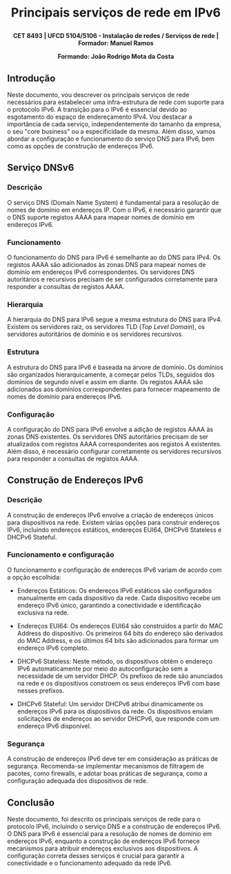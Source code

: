 # <p align=center> Principais serviços de rede em IPv6
**<p align=center> CET 8493 | UFCD 5104/5106 - Instalação de redes / Serviços de rede | Formador: Manuel Ramos**
**<p align=center> Formando: João Rodrigo Mota da Costa**

## Introdução
Neste documento, vou descrever os principais serviços de rede necessários para estabelecer uma infra-estrutura de rede com suporte para o protocolo IPv6. A transição para o IPv6 é essencial devido ao esgotamento do espaço de endereçamento IPv4. Vou destacar a importância de cada serviço, independentemente do tamanho da empresa, o seu "core business" ou a especificidade da mesma. Além disso, vamos abordar a configuração e funcionamento do serviço DNS para IPv6, bem como as opções de construção de endereços IPv6.

## Serviço DNSv6
### Descrição
O serviço DNS (Domain Name System) é fundamental para a resolução de nomes de domínio em endereços IP. Com o IPv6, é necessário garantir que o DNS suporte registos AAAA para mapear nomes de domínio em endereços IPv6.

### Funcionamento
O funcionamento do DNS para IPv6 é semelhante ao do DNS para IPv4. Os registos AAAA são adicionados às zonas DNS para mapear nomes de domínio em endereços IPv6 correspondentes. Os servidores DNS autoritários e recursivos precisam de ser configurados corretamente para responder a consultas de registos AAAA.

### Hierarquia
A hierarquia do DNS para IPv6 segue a mesma estrutura do DNS para IPv4. Existem os servidores raiz, os servidores TLD (*Top Level Domain*), os servidores autoritários de domínio e os servidores recursivos.

### Estrutura
A estrutura do DNS para IPv6 é baseada na árvore de domínio. Os domínios são organizados hierarquicamente, a começar pelos TLDs, seguidos dos domínios de segundo nível e assim em diante. Os registos AAAA são adicionados aos domínios correspondentes para fornecer mapeamento de nomes de domínio para endereços IPv6.

### Configuração
A configuração do DNS para IPv6 envolve a adição de registos AAAA às zonas DNS existentes. Os servidores DNS autoritários precisam de ser atualizados com registos AAAA correspondentes aos registos A existentes. Além disso, é necessário configurar corretamente os servidores recursivos para responder a consultas de registos AAAA.

## Construção de Endereços IPv6
### Descrição
A construção de endereços IPv6 envolve a criação de endereços únicos para dispositivos na rede. Existem várias opções para construir endereços IPv6, incluindo endereços estáticos, endereços EUI64, DHCPv6 Stateless e DHCPv6 Stateful.

### Funcionamento e configuração
O funcionamento e configuração de endereços IPv6 variam de acordo com a opção escolhida:

- Endereços Estáticos: Os endereços IPv6 estáticos são configurados manualmente em cada dispositivo da rede. Cada dispositivo recebe um endereço IPv6 único, garantindo a conectividade e identificação exclusiva na rede.

- Endereços EUI64: Os endereços EUI64 são construídos a partir do MAC Address do dispositivo. Os primeiros 64 bits do endereço são derivados do MAC Address, e os últimos 64 bits são adicionados para formar um endereço IPv6 completo.

- DHCPv6 Stateless: Neste método, os dispositivos obtêm o endereço IPv6 automaticamente por meio do autoconfiguração sem a necessidade de um servidor DHCP. Os prefixos de rede são anunciados na rede e os dispositivos constroem os seus endereços IPv6 com base nesses prefixos.

- DHCPv6 Stateful: Um servidor DHCPv6 atribui dinamicamente os endereços IPv6 para os dispositivos da rede. Os dispositivos enviam solicitações de endereços ao servidor DHCPv6, que responde com um endereço IPv6 disponível.

### Segurança
A construção de endereços IPv6 deve ter em consideração as práticas de segurança. Recomenda-se implementar mecanismos de filtragem de pacotes, como firewalls, e adotar boas práticas de segurança, como a configuração adequada dos dispositivos de rede.

## Conclusão
Neste documento, foi descrito os principais serviços de rede para o protocolo IPv6, incluindo o serviço DNS e a construção de endereços IPv6. O DNS para IPv6 é essencial para a resolução de nomes de domínio em endereços IPv6, enquanto a construção de endereços IPv6 fornece mecanismos para atribuir endereços exclusivos aos dispositivos. A configuração correta desses serviços é crucial para garantir a conectividade e o funcionamento adequado da rede IPv6.